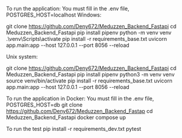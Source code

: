 To run the application:
You must fill in the .env file, POSTGRES_HOST=localhost
Windows:

git clone https://github.com/Deny672/Meduzzen_Backend_Fastapi cd Meduzzen_Backend_Fastapi pip install pipenv python -m venv venv .\venv\Scripts\activate pip install -r requirements_base.txt uvicorn app.main:app --host 127.0.0.1 --port 8056 --reload

Unix system:

git clone https://github.com/Deny672/Meduzzen_Backend_Fastapi cd Meduzzen_Backend_Fastapi pip install pipenv python3 -m venv venv source venv/bin/activate pip install -r requirements_base.txt uvicorn app.main:app --host 127.0.0.1 --port 8056 --reload

To run the application in Docker:
You must fill in the .env file, POSTGRES_HOST=db
git clone https://github.com/Deny672/Meduzzen_Backend_Fastap cd Meduzzen_Backend_Fastapi docker compose up

To run the test
pip install -r requirements_dev.txt
pytest